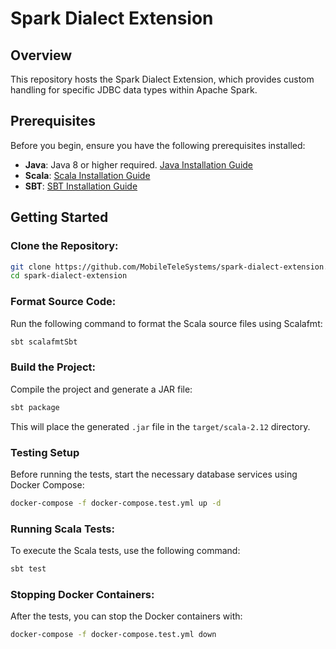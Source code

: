 # Spark Dialect Extension

## Overview
This repository hosts the Spark Dialect Extension, which provides custom handling for specific JDBC data types within Apache Spark. 

## Prerequisites
Before you begin, ensure you have the following prerequisites installed:
- **Java**: Java 8 or higher required. [Java Installation Guide](https://adoptopenjdk.net/)
- **Scala**: [Scala Installation Guide](https://scala-lang.org/download/)
- **SBT**: [SBT Installation Guide](https://www.scala-sbt.org/download.html)

## Getting Started
### Clone the Repository:
```bash
git clone https://github.com/MobileTeleSystems/spark-dialect-extension.git
cd spark-dialect-extension
```

### Format Source Code:
Run the following command to format the Scala source files using Scalafmt:
```bash
sbt scalafmtSbt
```

### Build the Project:
Compile the project and generate a JAR file:
```bash
sbt package
```
This will place the generated `.jar` file in the `target/scala-2.12` directory.


### Testing Setup
Before running the tests, start the necessary database services using Docker Compose:

``` bash
docker-compose -f docker-compose.test.yml up -d
```

### Running Scala Tests:
To execute the Scala tests, use the following command:
```bash
sbt test
```

### Stopping Docker Containers:
After the tests, you can stop the Docker containers with:

``` bash
docker-compose -f docker-compose.test.yml down
```